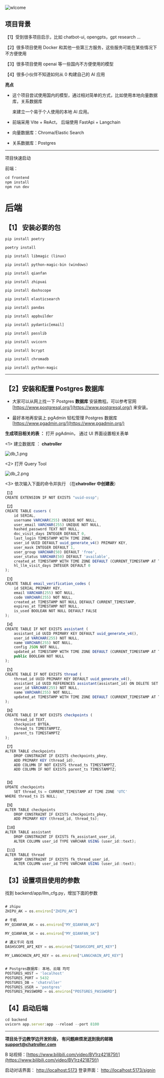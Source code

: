 ![wlcome](https://github.com/susirial/Mojuan/blob/main/new_aigc_cover.png)

## 项目背景

【1】受到很多项目启示，比如 chatbot-ui, opengpts，gpt research ...

【2】很多项目使用 Docker 和其他一些第三方服务，这些服务可能在某些情况下不方便使用

【3】很多项目使用 openai 等一些国内不方便使用的模型

【4】很多小伙伴不知道如何从 0 构建自己的 AI 应用

**亮点**

- 这个项目尝试使用国内的模型，通过相对简单的方式，比如使用本地向量数据库，关系数据库

  来建立一个易于个人使用的本地 AI 应用。

- 前端采用 Vite + ReAct， 后端使用 FastApi + Langchain

- 向量数据库：Chroma/Elastic Search

- 关系数据库：Postgres

---

项目快速启动

前端：

```JavaScript
cd frontend
npm install
npm run dev
```

# 后端

## 【1】 安装必要的包

    pip install poetry

    poetry install

    pip install libmagic (linux)

    pip install python-magic-bin (windows)

    pip install qianfan

    pip install zhipuai

    pip install dashscope

    pip install elasticsearch

    pip install pandas

    pip install appbuilder

    pip install pydantic[email]

    pip install passlib

    pip install uvicorn

    pip install bcrypt

    pip install chromadb

    pip install python-magic

---

## 【2】安装和配置 Postgres 数据库

- 大家可以从网上找一下 Postgres **数据库** 安装教程。可以参考官网[https://www.postgresql.org/](https://www.postgresql.org/) 来安装。

- 最好本地再安装上 pgAdmin 轻松管理 Postgres 数据库 [https://www.pgadmin.org/](https://www.pgadmin.org/)

**生成项目相关的表 ：** 打开 pgAdmin， 通过 UI 界面设置相关表单

<1> 建立数据库 ： **chatroller**

![db_1.png](https://github.com/susirial/Mojuan/blob/main/docs/introduction/db_1.png)

<2> 打开 Query Tool

![db_2.png]([安装方法+5a7f8f4f-a279-46d2-88ed-a61a7e968492/db_2.png](https://github.com/susirial/Mojuan/blob/main/docs/introduction/db_2.png))

<3> 依次输入下面的命令并执行 （在**chatroller 中创建表**）

```JavaScript
【1】
CREATE EXTENSION IF NOT EXISTS "uuid-ossp";

【2】
CREATE TABLE cusers (
    id SERIAL,
    username VARCHAR(255) UNIQUE NOT NULL,
    user_email VARCHAR(255) UNIQUE NOT NULL,
    hashed_password TEXT NOT NULL,
    doc_visit_days INTEGER DEFAULT 0,
    last_login TIMESTAMP WITH TIME ZONE,
    user_id UUID DEFAULT uuid_generate_v4() PRIMARY KEY,
    user_mask INTEGER DEFAULT 1,
    user_group VARCHAR(50) DEFAULT 'free',
    user_status VARCHAR(50) DEFAULT 'available',
    created_at TIMESTAMP WITH TIME ZONE DEFAULT (CURRENT_TIMESTAMP AT TIME ZONE 'UTC'),
    hl_llm_visit_days INTEGER DEFAULT 0
);

【3】
CREATE TABLE email_verification_codes (
    id SERIAL PRIMARY KEY,
    email VARCHAR(255) NOT NULL,
    code VARCHAR(255) NOT NULL,
    created_at TIMESTAMP NOT NULL DEFAULT CURRENT_TIMESTAMP,
    expires_at TIMESTAMP NOT NULL,
    is_used BOOLEAN NOT NULL DEFAULT FALSE
);

【4】
CREATE TABLE IF NOT EXISTS assistant (
    assistant_id UUID PRIMARY KEY DEFAULT uuid_generate_v4(),
    user_id VARCHAR(255) NOT NULL,
    name VARCHAR(255) NOT NULL,
    config JSON NOT NULL,
    updated_at TIMESTAMP WITH TIME ZONE DEFAULT (CURRENT_TIMESTAMP AT TIME ZONE 'UTC'),
    public BOOLEAN NOT NULL
);

【5】
CREATE TABLE IF NOT EXISTS thread (
    thread_id UUID PRIMARY KEY DEFAULT uuid_generate_v4(),
    assistant_id UUID REFERENCES assistant(assistant_id) ON DELETE SET NULL,
    user_id VARCHAR(255) NOT NULL,
    name VARCHAR(255) NOT NULL,
    updated_at TIMESTAMP WITH TIME ZONE DEFAULT (CURRENT_TIMESTAMP AT TIME ZONE 'UTC')
);

【6】
CREATE TABLE IF NOT EXISTS checkpoints (
    thread_id TEXT,
    checkpoint BYTEA,
    thread_ts TIMESTAMPTZ,
    parent_ts TIMESTAMPTZ
);

【7】
ALTER TABLE checkpoints
    DROP CONSTRAINT IF EXISTS checkpoints_pkey,
    ADD PRIMARY KEY (thread_id),
    ADD COLUMN IF NOT EXISTS thread_ts TIMESTAMPTZ,
    ADD COLUMN IF NOT EXISTS parent_ts TIMESTAMPTZ;


【8】
UPDATE checkpoints
    SET thread_ts = CURRENT_TIMESTAMP AT TIME ZONE 'UTC'
WHERE thread_ts IS NULL;

【9】
ALTER TABLE checkpoints
    DROP CONSTRAINT IF EXISTS checkpoints_pkey,
    ADD PRIMARY KEY (thread_id, thread_ts);

【10】
ALTER TABLE assistant
    DROP CONSTRAINT IF EXISTS fk_assistant_user_id,
    ALTER COLUMN user_id TYPE VARCHAR USING (user_id::text);

【11】
ALTER TABLE thread
    DROP CONSTRAINT IF EXISTS fk_thread_user_id,
    ALTER COLUMN user_id TYPE VARCHAR USING (user_id::text);
```

## 【3】设置项目使用的参数

找到 backend/app/llm_cfg.py，增加下面的参数

```JavaScript

# zhipu
ZHIPU_AK = os.environ["ZHIPU_AK"]

# 千帆
MY_QIANFAN_AK = os.environ["MY_QIANFAN_AK"]

MY_QIANFAN_SK = os.environ["MY_QIANFAN_SK"]

# 通义千问 在线
DASHSCOPE_API_KEY = os.environ["DASHSCOPE_API_KEY"]

MY_LANGCHAIN_API_KEY = os.environ["LANGCHAIN_API_KEY"]


# Postgres数据库: 本地、云端 均可
POSTGRES_HOST = 'localhost'
POSTGRES_PORT = 5432
POSTGRES_DB = 'chatroller'
POSTGRES_USER = 'postgres'
POSTGRES_PASSWORD = os.environ["POSTGRES_PASSWORD"]

```

## 【4】启动后端

```JavaScript
cd backend
uvicorn app.server:app --reload --port 8100
```

---

**项目处于边教学边开发阶段， 有问题麻烦发送到我的邮箱 support@chatroller.com**

B 站视频：[https://www.bilibili.com/video/BV1rz421875f/](https://www.bilibili.com/video/BV1rz421875f/)

启动对话界面： [http://localhost:5173](http://localhost:5173)
登录界面： [http://localhost:5173/signin](http://localhost:5173/signin)
